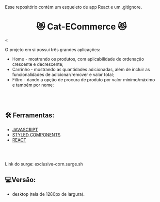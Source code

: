 Esse repositório contém um esqueleto de app React e um .gitignore.


<h1 align = "center"> 😻 Cat-ECommerce  😻</h1>
<


 O projeto em si possui três grandes aplicações:

-  Home - mostrando os produtos, com aplicabilidade de ordenação crescente e decrescente; 
- Carrinho - mostrando as  quantidades adicionadas, além de incluir  as funcionalidades  de adicionar/remover e valor total; 
- Filtro - dando a opção de procura de produto por valor mínimo/máximo e também por nome; 


</br>
</br>

## 🛠 Ferramentas:


- [JAVASCRIPT](https://www.javascript.com/)
- [STYLED COMPONENTS](https://styled-components.com/)
- [REACT](https://pt-br.reactjs.org/)

</BR>
</BR>

Link do surge: exclusive-corn.surge.sh

## 💻Versão:
- desktop (tela de 1280px de largura).
    








